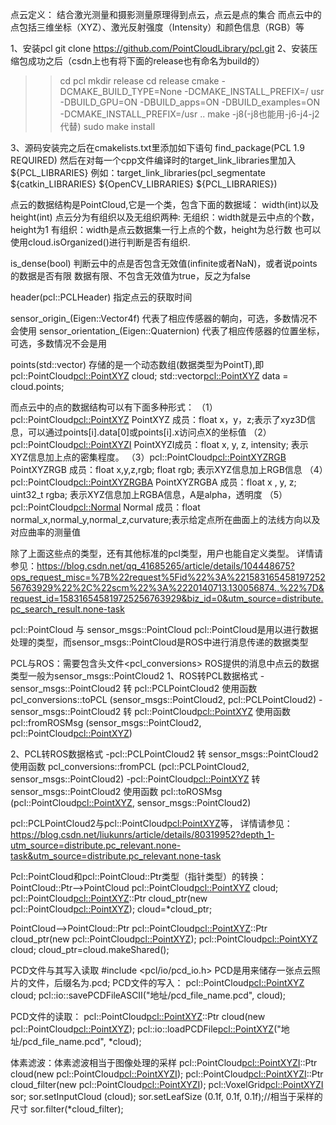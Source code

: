 点云定义：
结合激光测量和摄影测量原理得到点云，点云是点的集合
而点云中的点包括三维坐标（XYZ）、激光反射强度（Intensity）和颜色信息（RGB）等

1、安装pcl  git clone https://github.com/PointCloudLibrary/pcl.git
2、安装压缩包成功之后（csdn上也有将下面的release也有命名为build的）
>> cd pcl
>> mkdir release
>> cd release
>> cmake -DCMAKE_BUILD_TYPE=None -DCMAKE_INSTALL_PREFIX=/
	usr -DBUILD_GPU=ON -DBUILD_apps=ON -DBUILD_examples=ON -DCMAKE_INSTALL_PREFIX=/usr ..
>> make -j8(-j8也能用-j6\-j4\-j2代替)
>> sudo make install

3、源码安装完之后在cmakelists.txt里添加如下语句 find_package(PCL 1.9 REQUIRED) 
然后在对每一个cpp文件编译时的target_link_libraries里加入${PCL_LIBRARIES}
例如：target_link_libraries(pcl_segmentate ${catkin_LIBRARIES} ${OpenCV_LIBRARIES} ${PCL_LIBRARIES})


点云的数据结构是PointCloud,它是一个类，包含下面的数据域：
width(int)以及height(int)
点云分为有组织以及无组织两种:
无组织：width就是云中点的个数，height为1
有组织：width是点云数据集一行上点的个数，height为总行数
也可以使用cloud.isOrganized()进行判断是否有组织.

is_dense(bool)
判断云中的点是否包含无效值(infinite或者NaN)，或者说points的数据是否有限
数据有限、不包含无效值为true，反之为false

header(pcl::PCLHeader)
指定点云的获取时间

sensor_origin_(Eigen::Vector4f)
代表了相应传感器的朝向，可选，多数情况不会使用
sensor_orientation_(Eigen::Quaternion)
代表了相应传感器的位置坐标，可选，多数情况不会是用

points(std::vector)
存储的是一个动态数组(数据类型为PointT),即
pcl::PointCloud<pcl::PointXYZ> cloud;
std::vector<pcl::PointXYZ> data = cloud.points;

而点云中的点的数据结构可以有下面多种形式：
（1）pcl::PointCloud<pcl::PointXYZ>
PointXYZ 成员：float x，y，z;表示了xyz3D信息，可以通过points[i].data[0]或points[i].x访问点X的坐标值
（2）pcl::PointCloud<pcl::PointXYZI>
PointXYZI成员：float x, y, z, intensity; 表示XYZ信息加上点的密集程度。
（3）pcl::PointCloud<pcl::PointXYZRGB>
PointXYZRGB 成员：float x,y,z,rgb; float rgb; 表示XYZ信息加上RGB信息
（4）pcl::PointCloud<pcl::PointXYZRGBA>
PointXYZRGBA 成员：float x , y, z; uint32_t rgba; 表示XYZ信息加上RGBA信息，A是alpha，透明度
（5）pcl::PointCloud<pcl::Normal>
Normal 成员：float normal_x,normal_y,normal_z,curvature;表示给定点所在曲面上的法线方向以及对应曲率的测量值

除了上面这些点的类型，还有其他标准的pcl类型，用户也能自定义类型。
详情请参见：https://blog.csdn.net/qq_41685265/article/details/104448675?ops_request_misc=%7B%22request%5Fid%22%3A%22158316545819725256763929%22%2C%22scm%22%3A%2220140713.130056874..%22%7D&request_id=158316545819725256763929&biz_id=0&utm_source=distribute.pc_search_result.none-task

pcl::PointCloud 与  sensor_msgs::PointCloud
pcl::PointCloud是用以进行数据处理的类型，而sensor_msgs::PointCloud是ROS中进行消息传递的数据类型


PCL与ROS：需要包含头文件<pcl_conversions>
ROS提供的消息中点云的数据类型一般为sensor_msgs::PointCloud2
1、ROS转PCL数据格式 -sensor_msgs::PointCloud2 转 pcl::PCLPointCloud2
使用函数 pcl_conversions::toPCL (sensor_msgs::PointCloud2, pcl::PCLPointCloud2) 
		   -sensor_msgs::PointCloud2 转 pcl::PointCloud<pcl::PointXYZ>
使用函数 pcl::fromROSMsg (sensor_msgs::PointCloud2, pcl::PointCloud<pcl::PointXYZ>) 

2、PCL转ROS数据格式 -pcl::PCLPointCloud2 转 sensor_msgs::PointCloud2
使用函数 pcl_conversions::fromPCL (pcl::PCLPointCloud2, sensor_msgs::PointCloud2)
		   -pcl::PointCloud<pcl::PointXYZ> 转 sensor_msgs::PointCloud2
使用函数 pcl::toROSMsg (pcl::PointCloud<pcl::PointXYZ>, sensor_msgs::PointCloud2)

pcl::PCLPointCloud2与pcl::PointCloud<pcl:PointXYZ>等，
详情请参见：https://blog.csdn.net/liukunrs/article/details/80319952?depth_1-utm_source=distribute.pc_relevant.none-task&utm_source=distribute.pc_relevant.none-task


Pcl::PointCloud和pcl::PointCloud::Ptr类型（指针类型）的转换：
PointCloud::Ptr—>PointCloud
pcl::PointCloud<pcl::PointXYZ> cloud;
pcl::PointCloud<pcl::PointXYZ>::Ptr cloud_ptr(new pcl::PointCloud<pcl::PointXYZ>);
cloud=*cloud_ptr;

PointCloud—>PointCloud::Ptr
pcl::PointCloud<pcl::PointXYZ>::Ptr cloud_ptr(new pcl::PointCloud<pcl::PointXYZ>);
pcl::PointCloud<pcl::PointXYZ> cloud;
cloud_ptr=cloud.makeShared();

PCD文件与其写入读取
#include <pcl/io/pcd_io.h>
PCD是用来储存一张点云照片的文件，后缀名为.pcd;
PCD文件的写入：
pcl::PointCloud<pcl::PointXYZ> cloud;
pcl::io::savePCDFileASCII("地址/pcd_file_name.pcd", cloud);

PCD文件的读取：
pcl::PointCloud<pcl::PointXYZ>::Ptr cloud(new pcl::PointCloud<pcl::PointXYZ>);
pcl::io::loadPCDFile<pcl::PointXYZ>("地址/pcd_file_name.pcd", *cloud);


体素滤波：体素滤波相当于图像处理的采样
pcl::PointCloud<pcl::PointXYZI>::Ptr cloud(new pcl::PointCloud<pcl::PointXYZI>);
pcl::PointCloud<pcl::PointXYZI>::Ptr cloud_filter(new pcl::PointCloud<pcl::PointXYZI>);
pcl::VoxelGrid<pcl::PointXYZI> sor;
sor.setInputCloud (cloud);
sor.setLeafSize (0.1f, 0.1f, 0.1f);//相当于采样的尺寸
sor.filter(*cloud_filter);















